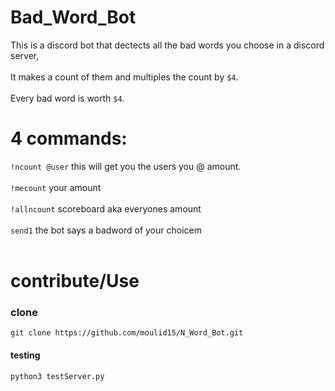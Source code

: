 # Bad_Word_Bot
This is a discord bot that dectects all the bad words you choose in a discord server,<br /> <br /> It makes a count of them and multiples the count by `$4`.<br /> <br /> Every bad word is worth `$4`.<br /> 
# 4 commands: 
`!ncount @user` this will get you the users you @ amount.<br /> <br /> 
`!mecount` your amount <br /> <br /> 
 `!allncount` scoreboard aka everyones amount <br /> <br /> 
 `send1` the bot says a badword of your choicem <br /> <br /> 
# contribute/Use

### clone
```
git clone https://github.com/moulid15/N_Word_Bot.git

```
#### testing
```
python3 testServer.py

```


